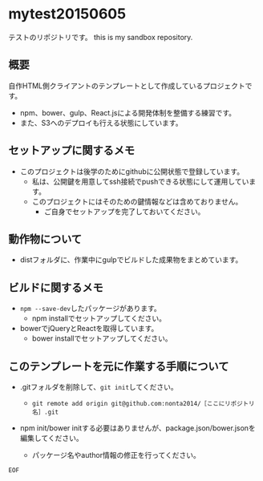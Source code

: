 # mytest20150605
テストのリポジトリです。 this is my sandbox repository.


## 概要

自作HTML側クライアントのテンプレートとして作成しているプロジェクトです。
- npm、bower、gulp、React.jsによる開発体制を整備する練習です。
- また、S3へのデプロイも行える状態にしています。


## セットアップに関するメモ

- このプロジェクトは後学のためにgithubに公開状態で登録しています。
	- 私は、公開鍵を用意してssh接続でpushできる状態にして運用しています。
	- このプロジェクトにはそのための鍵情報などは含めておりません。
		- ご自身でセットアップを完了しておいてください。


## 動作物について

- distフォルダに、作業中にgulpでビルドした成果物をまとめています。


## ビルドに関するメモ

- `npm --save-dev`したパッケージがあります。
	- npm installでセットアップしてください。
- bowerでjQueryとReactを取得しています。
	- bower installでセットアップしてください。



## このテンプレートを元に作業する手順について

- .gitフォルダを削除して、`git init`してください。
	- `git remote add origin git@github.com:nonta2014/［ここにリポジトリ名］.git`

- npm init/bower initする必要はありませんが、package.json/bower.jsonを編集してください。
	- パッケージ名やauthor情報の修正を行ってください。



`EOF`
